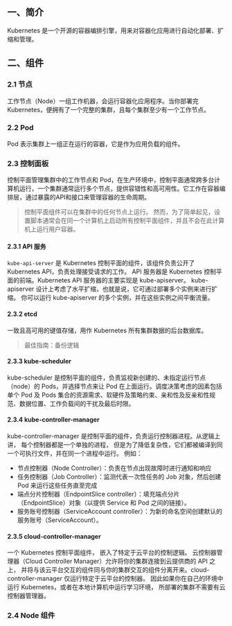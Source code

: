 ## 一、简介
Kubernetes 是一个开源的容器编排引擎，用来对容器化应用进行自动化部署、扩缩和管理。

## 二、组件

### 2.1 节点
工作节点（Node）一组工作机器，会运行容器化应用程序。当你部署完 Kubernetes，便拥有了一个完整的集群，且每个集群至少有一个工作节点。

### 2.2 Pod
Pod 表示集群上一组正在运行的容器，它是作为应用负载的组件。

### 2.3 控制面板
控制平面管理集群中的工作节点和 Pod，在生产环境中，控制平面通常跨多台计算机运行，一个集群通常运行多个节点，提供容错性和高可用性。它工作在容器编排层，通过暴露的API和接口来管理容器的生命周期。
> 控制平面组件可以在集群中的任何节点上运行。 然而，为了简单起见，设置脚本通常会在同一个计算机上启动所有控制平面组件，并且不会在此计算机上运行用户容器。

#### 2.3.1 API 服务
`kube-api-server` 是 Kubernetes 控制平面的组件，该组件负责公开了 Kubernetes API，负责处理接受请求的工作。 API 服务器是 Kubernetes 控制平面的前端。Kubernetes API 服务器的主要实现是 kube-apiserver。 kube-apiserver 设计上考虑了水平扩缩，也就是说，它可通过部署多个实例来进行扩缩。 你可以运行 kube-apiserver 的多个实例，并在这些实例之间平衡流量。

#### 2.3.2 etcd
一致且高可用的键值存储，用作 Kubernetes 所有集群数据的后台数据库。
> 最佳指南：备份逻辑

#### 2.3.3 kube-scheduler
kube-scheduler 是控制平面的组件，负责监视新创建的、未指定运行节点（node）的 Pods，并选择节点来让 Pod 在上面运行。调度决策考虑的因素包括单个 Pod 及 Pods 集合的资源需求、软硬件及策略约束、亲和性及反亲和性规范、数据位置、工作负载间的干扰及最后时限。

#### 2.3.4 kube-controller-manager
kube-controller-manager 是控制平面的组件，负责运行控制器进程。从逻辑上讲， 每个控制器都是一个单独的进程， 但是为了降低复杂性，它们都被编译到同一个可执行文件，并在同一个进程中运行。
例如：
- 节点控制器（Node Controller）：负责在节点出现故障时进行通知和响应
- 任务控制器（Job Controller）：监测代表一次性任务的 Job 对象，然后创建 Pod 来运行这些任务直至完成
- 端点分片控制器（EndpointSlice controller）：填充端点分片（EndpointSlice）对象（以提供 Service 和 Pod 之间的链接）。
- 服务账号控制器（ServiceAccount controller）：为新的命名空间创建默认的服务账号（ServiceAccount）。

#### 2.3.5 cloud-controller-manager
一个 Kubernetes 控制平面组件， 嵌入了特定于云平台的控制逻辑。 云控制器管理器（Cloud Controller Manager）允许将你的集群连接到云提供商的 API 之上， 并将与该云平台交互的组件同与你的集群交互的组件分离开来。cloud-controller-manager 仅运行特定于云平台的控制器。 因此如果你在自己的环境中运行 Kubernetes，或者在本地计算机中运行学习环境， 所部署的集群不需要有云控制器管理器。

### 2.4 Node 组件